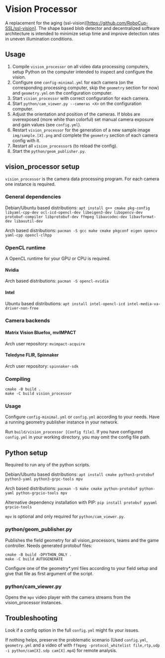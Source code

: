 # Vision Processor
A replacement for the aging (ssl-vision)[https://github.com/RoboCup-SSL/ssl-vision].
The shape based blob detector and decentralized software architecture is intended to
minimize setup time and improve detection rates in uneven illumination conditions.

## Usage

1. Compile `vision_processor` on all video data processing computers,
   setup Python on the computer intended to inspect and configure the vision.
2. Configure one `config-minimal.yml` for each camera
   (on the corresponding processing computer, skip the `geometry` section for now) and
   `geometry.yml` on the configuration computer.
3. Start `vision_processor` with correct configuration for each camera.
4. Start `python/cam_viewer.py --cameras <X>` on the configuration computer.
5. Adjust the orientation and position of the cameras.
   If blobs are overexposed (more white than colorful) set manual camera exposure and gain values (see `config.yml`). 
6. Restart `vision_processor` for the generation of a new sample image `img/sample.[X].png`
   and complete the `geometry` section of each camera config with it.
7. Restart all `vision_processor`s (to reload the config).
8. Start the `python/geom_publisher.py`.


## vision_processor setup
`vision_processor` is the camera data processing program. For each camera one instance is required.

### General dependencies
Debian/Ubuntu based distributions: `apt install g++ cmake pkg-config libyaml-cpp-dev ocl-icd-opencl-dev libeigen3-dev libopencv-dev protobuf-compiler libprotobuf-dev ffmpeg libavcodec-dev libavformat-dev libavutil-dev`

Arch based distributions: `pacman -S gcc make cmake pkgconf eigen opencv yaml-cpp opencl-clhpp`

### OpenCL runtime
A OpenCL runtime for your GPU or CPU is required.

#### Nvidia
Arch based distributions: `pacman -S opencl-nvidia`

#### Intel
Ubuntu based distributions: `apt install intel-opencl-icd intel-media-va-driver-non-free`

### Camera backends

#### Matrix Vision Bluefox, mvIMPACT
Arch user repository: `mvimpact-acquire`

#### Teledyne FLIR, Spinnaker
Arch user repository: `spinnaker-sdk`

### Compiling

    cmake -B build .
    make -C build vision_processor

### Usage
Configure `config-minimal.yml` or `config.yml` according to your needs.
Have a running geometry publisher instance in your network.

Run `build/vision_processor [Config file]`.
If you have configured `config.yml` in your working directory, you may omit the config file path.


## Python setup
Required to run any of the python scripts.

Debian/Ubuntu based distributions: `apt install cmake python3-protobuf python3-yaml python3-grpc-tools mpv`

Arch based distributions: `pacman -S make cmake python-protobuf python-yaml python-grpcio-tools mpv`

Alternative dependency installation with PIP: `pip install protobuf pyyaml grpcio-tools`

`mpv` is optional and only required for `python/cam_viewer.py`.

### python/geom_publisher.py
Publishes the field geometry for all vision_processors, teams and the game controller.
Needs generated protobuf files:

    cmake -B build -DPYTHON_ONLY .
    make -C build AUTOGENERATE

Configure one of the geometry*.yml files according to your field setup and give that file as first argument of the script.

### python/cam_viewer.py
Opens the `mpv` video player with the camera streams from the vision_processor instances.


## Troubleshooting

Look if a config option in the full `config.yml` might fix your issues.

If nothing helps, preserve the problematic scenario (Used `config.yml`, `geometry.yml` and a video of with
`ffmpeg -protocol_whitelist file,rtp,udp -i python/cam[X].sdp cam[X].mp4`) for remote analysis.
